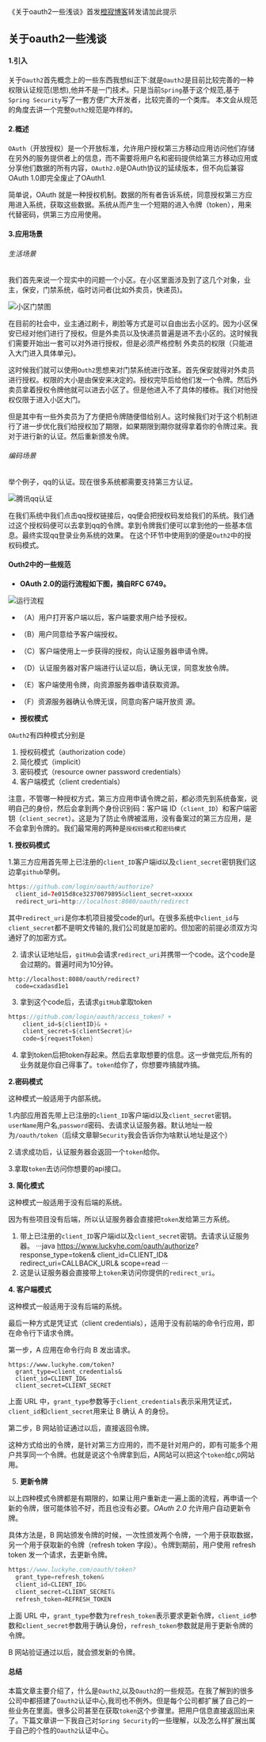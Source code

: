 《关于oauth2一些浅谈》首发[橙寂博客](http://www.luckyhe.com/post/79.html)转发请加此提示

## 关于oauth2一些浅谈

#### 1.引入

关于`Oauth2`首先概念上的一些东西我想纠正下:就是`Oauth2`是目前比较完善的一种权限认证规范(思想),他并不是一门技术。只是当前`Spring`基于这个规范,基于`Spring Security`写了一套方便广大开发者，比较完善的一个类库。
本文会从规范的角度去讲一个完整`Outh2`规范是咋样的。


#### 2.概述

`OAuth`（开放授权）是一个开放标准，允许用户授权第三方移动应用访问他们存储在另外的服务提供者上的信息，而不需要将用户名和密码提供给第三方移动应用或分享他们数据的所有内容，`OAuth2.0`是OAuth协议的延续版本，但不向后兼容OAuth 1.0即完全废止了OAuth1.


简单说，OAuth 就是一种授权机制。数据的所有者告诉系统，同意授权第三方应用进入系统，获取这些数据。系统从而产生一个短期的进入令牌（token），用来代替密码，供第三方应用使用。


#### 3.应用场景

###### 生活场景

我们首先来说一个现实中的问题一个小区。在小区里面涉及到了这几个对象，业主，保安，门禁系统，临时访问者(比如外卖员，快递员)。

![小区门禁图](G:\Learnning\pic\Security\小区门禁图.jpg)

在目前的社会中，业主通过刷卡，刷脸等方式是可以自由出去小区的。因为小区保安已经对他们进行了授权。但是外卖员以及快递员普遍是进不去小区的。这时候我们需要开始出一套可以对外进行授权，但是必须严格控制
外卖员的权限（只能进入大门进入具体单元)。

这时候我们就可以使用`Outh2`思想来对门禁系统进行改革。首先保安就得对外卖员进行授权。权限的大小是由保安来决定的。授权完毕后给他们发一个令牌。然后外卖员拿着授权令牌他就可以进去小区了。但是他进入不了具体的楼栋。我们对他授权仅限于进入小区大门。

但是其中有一些外卖员为了方便把令牌随便借给别人。这时候我们对于这个机制进行了进一步优化我们给授权加了期限，如果期限到期你就得拿着你的令牌过来。我对于进行新的认证。然后重新颁发令牌。

###### 编码场景

举个例子，qq的认证。现在很多系统都需要支持第三方认证。

![腾讯qq认证](G:\Learnning\pic\Security\腾讯qq认证.jpg)


在我们系统中我们点击qq授权链接后，qq便会把授权码发给我们的系统。我们通过这个授权码便可以去拿到qq的令牌。拿到令牌我们便可以拿到他的一些基本信息。最终实现qq登录业务系统的效果。
在这个环节中使用到的便是`Outh2`中的授权码模式。


#### Outh2中的一些规范


- **OAuth 2.0的运行流程如下图，摘自RFC 6749。**

![运行流程](G:\Learnning\pic\Security\认证流程.jpg)
>
- （A）用户打开客户端以后，客户端要求用户给予授权。
- （B）用户同意给予客户端授权。
- （C）客户端使用上一步获得的授权，向认证服务器申请令牌。
- （D）认证服务器对客户端进行认证以后，确认无误，同意发放令牌。
- （E）客户端使用令牌，向资源服务器申请获取资源。
- （F）资源服务器确认令牌无误，同意向客户端开放资
源。


- **授权模式**

`OAuth2`有四种模式分别是

1. 授权码模式（authorization code）
2.  简化模式（implicit）
3. 密码模式（resource owner password credentials）
4. 客户端模式（client credentials）

注意，不管哪一种授权方式，第三方应用申请令牌之前，都必须先到系统备案，说明自己的身份，然后会拿到两个身份识别码：客户端 ID（`client_ID`）和客户端密钥（`client_secret`）。这是为了防止令牌被滥用，没有备案过的第三方应用，是不会拿到令牌的。我们最常用的两种是`授权码模式`和`密码模式`

**1. 授权码模式**

1.第三方应用首先带上已注册的`client_ID`客户端id以及`client_secret`密钥我们这边拿`github`举例。
```java
https://github.com/login/oauth/authorize?
  client_id=7e015d8ce32370079895&client_secret=xxxxx
  redirect_uri=http://localhost:8080/oauth/redirect
```
其中`redirect_uri`是你本机项目接受code的url。在很多系统中`client_id`与`client_secret`都不是明文传输的,我们公司就是加密的。但加密的前提必须双方沟通好了的加密方式。

2. 请求认证地址后，`gitHub`会请求`redirect_uri`并携带一个code。这个code是会过期的。普遍时间为10分钟。
```
http://localhost:8080/oauth/redirect?
  code=cxadasd1e1
```

3. 拿到这个code后，去请求`gitHub`拿取token

```java
https://github.com/login/oauth/access_token? +
    client_id=${clientID}& +
    client_secret=${clientSecret}&+
    code=${requestToken}
  ```

4. 拿到token后把token存起来。然后去拿取想要的信息。这一步做完后,所有的业务就是你自己得事了。`token`给你了，你想要咋搞就咋搞。

**2.密码模式**

这种模式一般适用于内部系统。

1.内部应用首先带上已注册的`client_ID`客户端id以及`client_secret`密钥。`userName`用户名,`password`密码、去请求认证服务器。默认地址一般为`/oauth/token`（后续文章聊`Security`我会告诉你为啥默认地址是这个）

2.请求成功后，认证服务器会返回一个`token`给你。

3.拿取`token`去访问你想要的api接口。

**3. 简化模式**

这种模式一般适用于没有后端的系统。

因为有些项目没有后端，所以认证服务器会直接把`token`发给第三方系统。

1. 带上已注册的`client_ID`客户端id以及`client_secret`密钥。去请求认证服务器。
···java
https://www.luckyhe.com/oauth/authorize?
  response_type=token&
  client_id=CLIENT_ID&
  redirect_uri=CALLBACK_URL&
  scope=read
···
2. 这是认证服务器会直接带上`token`来访问你提供的`redirect_uri`。


**4. 客户端模式**

这种模式一般适用于没有后端的系统。

最后一种方式是凭证式（client credentials），适用于没有前端的命令行应用，即在命令行下请求令牌。

第一步，A 应用在命令行向 B 发出请求。
```
https://www.luckyhe.com/token?
  grant_type=client_credentials&
  client_id=CLIENT_ID&
  client_secret=CLIENT_SECRET
```
上面 URL 中，`grant_type`参数等于`client_credentials`表示采用凭证式，`client_id`和`client_secret`用来让 B 确认 A 的身份。

第二步，B 网站验证通过以后，直接返回令牌。

这种方式给出的令牌，是针对第三方应用的，而不是针对用户的，即有可能多个用户共享同一个令牌。也就是说这个令牌拿到后，A网站可以把这个`token`给`C`,`D`网站用。

5. **更新令牌**

以上四种模式令牌都是有期限的，如果让用户重新走一遍上面的流程，再申请一个新的令牌，很可能体验不好，而且也没有必要。*OAuth 2.0* 允许用户自动更新令牌。

具体方法是，B 网站颁发令牌的时候，一次性颁发两个令牌，一个用于获取数据，另一个用于获取新的令牌（refresh token 字段）。令牌到期前，用户使用 refresh token 发一个请求，去更新令牌。

```java
https://www.luckyhe.com/oauth/token?
  grant_type=refresh_token&
  client_id=CLIENT_ID&
  client_secret=CLIENT_SECRET&
  refresh_token=REFRESH_TOKEN
```
上面 URL 中，`grant_type`参数为`refresh_token`表示要求更新令牌，`client_id`参数和`client_secret`参数用于确认身份，`refresh_token`参数就是用于更新令牌的令牌。

B 网站验证通过以后，就会颁发新的令牌。

#### 总结

本篇文章主要介绍了，什么是`Oauth2`,以及`Oauth2`的一些规范。在我了解到的很多公司中都搭建了`Oauth2`认证中心,我司也不例外。但是每个公司都扩展了自己的一些业务在里面。很多公司甚至在获取`token`这个步骤里。把用户信息直接返回出来了。下篇文章讲一下我自己对`Spring Security`的一些理解，以及怎么样扩展出属于自己的个性的`Oauth2`认证中心。
